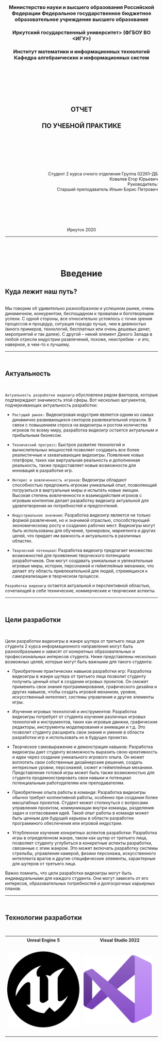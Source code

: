 

### <p align="center">Министерство науки и высшего образования Российской Федерации Федеральное государственное бюджетное образовательное учреждение высшего образования</p>
### <p align="center">Иркутский государственный университет> (ФГБОУ ВО <ИГУ>) </p>
### <p align="center">Институт математики и информационных технологий Кафедра алгебраических и информационных систем</p>
<br><br><br><br><br><br>
## <p align="center">ОТЧЕТ</p>
## <p align="center">ПО УЧЕБНОЙ ПРАКТИКЕ</p>
<br><br><br><br><br><br>
<div style="text-align: right">
    Студент 2 курса очного отделения Группа 02261–ДБ
</div>
<div style="text-align: right">
    Ковалев Егор Юрьевич
</div>
<div style="text-align: right">
    Руководитель: 
<div style="text-align: right">
    Старший преподаватель Ильин Борис Петрович
</div>
</div>
<br><br><br><br><br><br>
<p align="center">Иркутск 2020</p>

---

<br><br><br>
# <p align="center">Введение</p>

## Куда лежит наш путь?
<br>
Мы говорим об удивительно разнообразном и успешном рынке, очень динамичном, конкурентом, беспощадном к провалам и боготворящем успехи. С одной стороны, все относительно устоялось с точки зрения процессов и процедур, ситуация гораздо лучше, чем в девяностых (много примеров, технологий, бесплатных или очень дешевых денег, мероприятий и так далее). С другой – некий элемент Дикого Запада в любой отресли индустрии развлечений, похоже, неистребим - и это, наверное, в чем-то к лучшему.

---

<br>

## Актуальность
<br>

`Актуальность разработки видеоигр` обусловлена рядом факторов, которые подтверждают значимость этой сферы. Вот несколько аргументов, подчеркивающих актуальность разработки:

+ `Растущий рынок:` Видеоигровая индустрия является одним из самых динамично развивающихся секторов развлекательной отрасли. В связи с повышением спроса на видеоигры и ростом количества игроков по всему миру, разработка видеоигр остается актуальным и прибыльным бизнесом.

+ `Технический прогресс`: Быстрое развитие технологий и вычислительных мощностей позволяет создавать все более реалистичные и захватывающие видеоигры. Появление новых платформ, таких как виртуальная реальность и дополненная реальность, также предоставляет новые возможности для инноваций в разработке игр.

+ `Интерес и вовлеченность игроков`: Видеоигры обладают способностью предложить игрокам уникальный опыт, позволяющий погрузиться в виртуальные миры и испытать новые эмоции. Высокая степень вовлеченности и взаимодействия игроков с игровым контентом делает разработку видеоигр актуальной для удовлетворения их потребностей и предпочтений.

+ `Индустриальное значение`: Разработка видеоигр является не только формой развлечения, но и значимой отраслью, способствующей экономическому росту и созданию рабочих мест. Видеоигры могут быть использованы для обучения, тренировок, маркетинга и других целей, что придает им важность и актуальность в различных областях.

+ `Творческий потенциал`: Разработка видеоигр предлагает множество возможностей для проявления творческого потенциала разработчиков. Они могут создавать уникальные и увлекательные игровые миры, истории, персонажей и геймплейные механики, что делает эту область привлекательной для людей, стремящихся к самореализации в творческом процессе.

`Разработка видеоигр` остается актуальной и перспективной областью, сочетающей в себе технические, коммерческие и творческие аспекты.

---

<br>

## Цели разработки
<br>

Цели разработки видеоигры в жанре шутера от третьего лица для студента 2 курса информационного направления могут быть разнообразными и зависят от конкретных образовательных и профессиональных интересов студента. Ниже представлены несколько возможных целей, которые могут быть важными для такого студента:

+ Приобретение практических навыков разработки игр: Разработка видеоигры в жанре шутера от третьего лица позволит студенту получить ценный опыт в создании игровых проектов. Он сможет применить свои знания программирования, графического дизайна и других навыков, чтобы создать игровой механизм, уровни, искусственный интеллект, системы управления и другие элементы игры.

+ Изучение игровых технологий и инструментов: Разработка видеоигры потребует от студента изучения различных игровых технологий и инструментов, таких как игровые движки, графические редакторы, инструменты моделирования и анимации и т.д. Это позволит студенту расширить свои знания и умения в области разработки игр и использовать их в будущих проектах.

+ Творческое самовыражение и демонстрация навыков: Разработка видеоигры дает студенту возможность выразить свою креативность и идеи через создание уникального игрового опыта. Он может воплотить свои собственные дизайнерские решения, создать интересные уровни, персонажей, сюжет и геймплейные механики. Представление готовой игры может быть также возможностью для студента продемонстрировать свои навыки и потенциал потенциальным работодателям или преподавателям.

+ Приобретение опыта работы в команде: Разработка видеоигры обычно требует коллективной работы, особенно при создании более масштабных проектов. Студент может столкнуться с вопросами управления проектом, коммуникации внутри команды, разделения задач и согласования идей. Такой опыт работы в команде может быть ценным для будущей карьеры в области разработки программного обеспечения или игровой индустрии.

+ Углубленное изучение конкретных аспектов разработки: Разработка игры в определенном жанре, таком как шутер от третьего лица, позволяет студенту углубиться в конкретные аспекты разработки, связанные с этим жанром. Это может включать разработку системы стрельбы, управления камерой, физики персонажа, искусственного интеллекта врагов и другие специфические элементы, характерные для шутеров от третьего лица.

Важно помнить, что цели разработки видеоигры могут быть индивидуальными для каждого студента. Они могут зависеть от его интересов, образовательных потребностей и долгосрочных карьерных планов.



---
<br>

## Технологии разработки
<br>
<table align="center" >
  <tr>
    <th align="center">Unreal Engine 5</th>
    <th align="center">Visual Studio 2022</th>
  </tr>
  <tr>
    <td align="center" width="300" height ="300">
      <img src="UE_Logo_Black.svg" alt="SVG Image" width="250" height ="250">
    <!--
      <pre>
        <code>
          <svg width="300" height ="300" id="Layer_1" data-name="Layer 1" xmlns="http://www.w3.org/2000/svg" xmlns:xlink="http://www.w3.org/1999/xlink" viewBox="0 0 1910.99 1926.76"><defs><style>.cls-1{fill:none;clip-rule:evenodd;}.cls-2{clip-path:url(#clip-path);}.cls-3{fill:#2e2e2c;}.cls-4{clip-path:url(#clip-path-2);}</style><clipPath id="clip-path" transform="translate(-542.23 -142.76)"><path class="cls-1" d="M1863.82,1368s13.62,20.4,47.64,20.4c38.53,0,103.12-24.94,206.29-134.88,0,0-110,250.48-336.65,385.35l-124.69-105.38-3.39-2.27-136,145.06S1208.71,1649,1079.49,1462c0,0,20.4,8,41.93,8,26.08,1.12,54.41-9.08,54.41-52.15V976.94c0-22.67-15.86-47.61-49.87-47.61-30.6,1.14-74.82,21.54-134.88,82.75-125.81,130.34-176.81,255-176.81,255S778,1088,967.28,870.4s332.09-296.95,485.12-337.75c0,0-121.28,71.39-121.28,178,0,31.73,4.53,52.13,11.34,66.85,9.06,18.15,22.67,24.94,35.14,24.94,10.19,0,20.4-4.54,28.33-10.19v579.17a102.73,102.73,0,0,0,11.33,20.4c12.47,15.86,34,35.14,70.28,35.14,60.06,0,138.27-69.15,138.27-69.15V888.53c0-47.61-35.14-105.4-71.4-124.66,0,0,77.06-4.54,114.5,24.92,0,0,126.93-153,360.41-199.47,0,0-124.67,148.47-164.35,222.14-6.81,1.13-7.93,139.41-6.81,278.83C1859.31,1224,1861.58,1358.9,1863.82,1368Z"/></clipPath><clipPath id="clip-path-2" transform="translate(-542.23 -142.76)"><path class="cls-1" d="M2135.86,464.64c-170-172.28-396.7-266.34-637-266.34-241.43,0-467,94.06-637,266.34S597.77,864.73,597.77,1107.28s94.07,471.5,264.09,642.63c170,172.27,396.72,266.37,637,266.37s467-95.22,637-266.37c170-172.28,264.13-400.08,264.13-642.63S2305.89,635.78,2135.86,464.64Zm-1580,641.51c0-524.77,421.66-949.79,943-949.79,520.25,0,941.92,425,940.77,949.79,0,524.78-421.64,949.78-941.9,949.78S555.82,1630.93,555.82,1106.15Z"/></clipPath></defs><g class="cls-2"><rect class="cls-3" x="255.02" y="376.28" width="1332.94" height="1171.94"/></g><g class="cls-4"><rect class="cls-3" width="1910.99" height="1926.76"/></g></svg>
        </code>
      </pre>
      -->
    </td>
    <td width="300" height ="300">
      <img src="Visual_Studio_Icon_2019.svg" alt="SVG Image" width="225" height ="225">
    <!--
      <pre>
        <code>
          <svg width="250" height ="300"  xmlns="http://www.w3.org/2000/svg" xmlns:xlink="http://www.w3.org/1999/xlink" viewBox="0 0 96 95.51"><defs><style>.a{fill:#fff;}.a,.h{fill-rule:evenodd;}.b{mask:url(#a);}.c{fill:#52218a;}.d{fill:#6c33af;}.e{fill:#854cc7;}.f{fill:#b179f1;}.g{opacity:0.25;}.h{fill:url(#b);}</style><mask id="a" x="0" y="0" width="96" height="95.51" maskUnits="userSpaceOnUse"><g transform="translate(0 -0.25)"><path class="a" d="M68.89,95.6a6,6,0,0,0,3.93-.44L92.6,85.65A6,6,0,0,0,96,80.24V15.76a6,6,0,0,0-3.4-5.41L72.82.84A6,6,0,0,0,68.34.55,6,6,0,0,0,66,2L34.12,37.26,15.5,22l-1.63-1.4a4,4,0,0,0-3.61-.83,2.55,2.55,0,0,0-.53.18L2.46,23A4,4,0,0,0,0,26.37c0,.1,0,.2,0,.3V69.33c0,.1,0,.2,0,.3A4,4,0,0,0,2.46,73l7.27,3a2.55,2.55,0,0,0,.53.18,4,4,0,0,0,3.61-.83L15.5,74,34.12,58.74,66,94A6,6,0,0,0,68.89,95.6ZM72,27.68,47.21,48,72,68.32ZM12,34.27,24.41,48,12,61.73Z"></path></g></mask><linearGradient id="b" x1="48" y1="97.75" x2="48" y2="2.25" gradientTransform="matrix(1, 0, 0, -1, 0, 98)" gradientUnits="userSpaceOnUse"><stop offset="0" stop-color="#fff"></stop><stop offset="1" stop-color="#fff" stop-opacity="0"></stop></linearGradient></defs><title>BrandVisualStudioWin2019</title><g class="b"><path class="c" d="M13.87,75.4a4,4,0,0,1-4.14.65L2.46,73A4,4,0,0,1,0,69.33V26.67A4,4,0,0,1,2.46,23l7.27-3a4,4,0,0,1,4.14.65L15.5,22A2.21,2.21,0,0,0,12,23.8V72.2A2.21,2.21,0,0,0,15.5,74Z" transform="translate(0 -0.25)"></path><path class="d" d="M2.46,73A4,4,0,0,1,0,69.33V69a2.31,2.31,0,0,0,4,1.55L66,2A6,6,0,0,1,72.82.84L92.6,10.36A6,6,0,0,1,96,15.77V16a3.79,3.79,0,0,0-6.19-2.93L15.5,74l-1.63,1.4a4,4,0,0,1-4.14.65Z" transform="translate(0 -0.25)"></path><path class="e" d="M2.46,23A4,4,0,0,0,0,26.67V27a2.31,2.31,0,0,1,4-1.55L66,94a6,6,0,0,0,6.82,1.16L92.6,85.64A6,6,0,0,0,96,80.23V80a3.79,3.79,0,0,1-6.19,2.93L15.5,22l-1.63-1.4A4,4,0,0,0,9.73,20Z" transform="translate(0 -0.25)"></path><path class="f" d="M72.82,95.16A6,6,0,0,1,66,94a3.52,3.52,0,0,0,6-2.49v-87A3.52,3.52,0,0,0,66,2,6,6,0,0,1,72.82.84L92.6,10.35A6,6,0,0,1,96,15.76V80.24a6,6,0,0,1-3.4,5.41Z" transform="translate(0 -0.25)"></path><g class="g"><path class="h" d="M68.89,95.6a6,6,0,0,0,3.93-.44L92.6,85.65A6,6,0,0,0,96,80.24V15.76a6,6,0,0,0-3.4-5.41L72.82.84A6,6,0,0,0,68.34.55,6,6,0,0,0,66,2L34.12,37.26,15.5,22l-1.63-1.4a4,4,0,0,0-3.61-.83,2.55,2.55,0,0,0-.53.18L2.46,23A4,4,0,0,0,0,26.37c0,.1,0,.2,0,.3V69.33c0,.1,0,.2,0,.3A4,4,0,0,0,2.46,73l7.27,3a2.55,2.55,0,0,0,.53.18,4,4,0,0,0,3.61-.83L15.5,74,34.12,58.74,66,94A6,6,0,0,0,68.89,95.6ZM72,27.68,47.21,48,72,68.32ZM12,34.27,24.41,48,12,61.73Z" transform="translate(0 -0.25)"></path></g></g></svg> 
        </code>
      </pre>
      -->
    </td>
  </tr>
</table>

